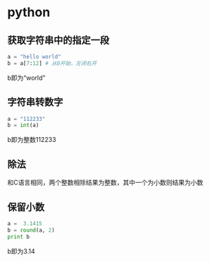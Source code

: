 # python

## 获取字符串中的指定一段

``` python
a = "hello world"
b = a[7:12] # 从0开始，左闭右开
```
b即为“world”

## 字符串转数字

``` python
a = "112233"
b = int(a)
```
b即为整数112233

## 除法

和C语言相同，两个整数相除结果为整数，其中一个为小数则结果为小数

## 保留小数

``` python
a =  3.1415
b = round(a, 2)
print b
```
b即为3.14